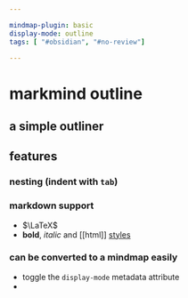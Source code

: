 ```yaml
---

mindmap-plugin: basic
display-mode: outline
tags: [ "#obsidian", "#no-review"]

---
```


# markmind outline

## a simple outliner

## features

### nesting (indent with `tab`)

### markdown support
- $\LaTeX$
- **bold**, _italic_ and [[html]] <u>styles</u>

### can be converted to a mindmap easily
- toggle the `display-mode` metadata attribute
-